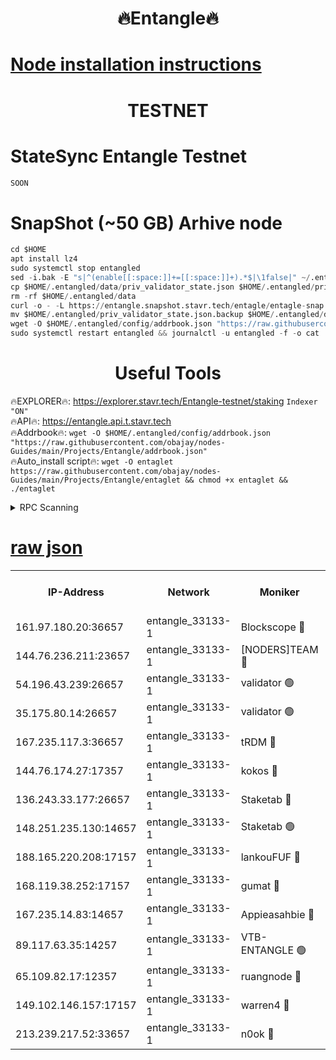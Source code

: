 <h1 align="center"> 🔥Entangle🔥</h1>

[Node installation instructions](https://github.com/obajay/nodes-Guides/tree/main/Projects/Entangle)
=

<h1 align="center"> TESTNET</h1>

# StateSync Entangle Testnet
```python
SOON
```
# SnapShot (~50 GB) Arhive node
```python
cd $HOME
apt install lz4
sudo systemctl stop entangled
sed -i.bak -E "s|^(enable[[:space:]]+=[[:space:]]+).*$|\1false|" ~/.entangled/config/config.toml
cp $HOME/.entangled/data/priv_validator_state.json $HOME/.entangled/priv_validator_state.json.backup
rm -rf $HOME/.entangled/data
curl -o - -L https://entangle.snapshot.stavr.tech/entagle/entagle-snap.tar.lz4 | lz4 -c -d - | tar -x -C $HOME/.entangled --strip-components 2
mv $HOME/.entangled/priv_validator_state.json.backup $HOME/.entangled/data/priv_validator_state.json
wget -O $HOME/.entangled/config/addrbook.json "https://raw.githubusercontent.com/obajay/nodes-Guides/main/Projects/Entangle/addrbook.json"
sudo systemctl restart entangled && journalctl -u entangled -f -o cat
```
 <h1 align="center"> Useful Tools</h1>
 
🔥EXPLORER🔥: https://explorer.stavr.tech/Entangle-testnet/staking        `Indexer "ON"` \
🔥API🔥:      https://entangle.api.t.stavr.tech \
🔥Addrbook🔥: ```wget -O $HOME/.entangled/config/addrbook.json "https://raw.githubusercontent.com/obajay/nodes-Guides/main/Projects/Entangle/addrbook.json"``` \
🔥Auto_install script🔥:  `wget -O entaglet https://raw.githubusercontent.com/obajay/nodes-Guides/main/Projects/Entangle/entaglet && chmod +x entaglet && ./entaglet`


<details>
<summary>RPC Scanning</summary>

<h2 align="center"> We scan nodes in real time every 4 hours. And we provide the final result of RPC endpoints.
We cannot influence the operation of these nodes in any way. </h2>


```python
If Voting Power is higher than 0 --> then the Node is a validator of the network and may be subject to attack and be a potential threat to the chain.
```
```python
We marked such validators with a red symbol
```

</details>

[raw json](https://rpc-check.entangt.stavr.tech/entangt/rpc-entangt-result.json)
=


<table><tr><th>IP-Address</th><th>Network</th><th>Moniker</th><th>Latest Block Height</th><th>Earliest Block Height</th><th>Catching Up</th><th>Tx Index</th><th>Voting Power</th><th>Scan Time</th></tr><tr><td>161.97.180.20:36657</td><td>entangle_33133-1</td><td>Blockscope 🔴</td><td>1558136</td><td>1</td><td>False</td><td>off</td><td>259586473635098</td><td>2024-01-07T22:15:02.622922364UTC</td></tr><tr><td>144.76.236.211:23657</td><td>entangle_33133-1</td><td>[NODERS]TEAM 🔴</td><td>1558138</td><td>1</td><td>False</td><td>off</td><td>47049700500000000</td><td>2024-01-07T22:15:15.148580278UTC</td></tr><tr><td>54.196.43.239:26657</td><td>entangle_33133-1</td><td>validator 🟢</td><td>1558140</td><td>1</td><td>False</td><td>on</td><td>0</td><td>2024-01-07T22:15:23.055380550UTC</td></tr><tr><td>35.175.80.14:26657</td><td>entangle_33133-1</td><td>validator 🟢</td><td>1558140</td><td>1</td><td>False</td><td>on</td><td>0</td><td>2024-01-07T22:15:23.948070883UTC</td></tr><tr><td>167.235.117.3:36657</td><td>entangle_33133-1</td><td>tRDM 🔴</td><td>1558140</td><td>1</td><td>False</td><td>on</td><td>131704444211473</td><td>2024-01-07T22:15:24.201819787UTC</td></tr><tr><td>144.76.174.27:17357</td><td>entangle_33133-1</td><td>kokos 🔴</td><td>1558138</td><td>145001</td><td>False</td><td>on</td><td>89890100000000</td><td>2024-01-07T22:15:12.121286118UTC</td></tr><tr><td>136.243.33.177:26657</td><td>entangle_33133-1</td><td>Staketab 🔴</td><td>1558139</td><td>660001</td><td>False</td><td>on</td><td>121550140155031</td><td>2024-01-07T22:15:17.430454854UTC</td></tr><tr><td>148.251.235.130:14657</td><td>entangle_33133-1</td><td>Staketab 🟢</td><td>1558136</td><td>660801</td><td>False</td><td>on</td><td>0</td><td>2024-01-07T22:15:02.292543438UTC</td></tr><tr><td>188.165.220.208:17157</td><td>entangle_33133-1</td><td>lankouFUF 🔴</td><td>1558137</td><td>725001</td><td>False</td><td>on</td><td>180899900000002</td><td>2024-01-07T22:15:07.732906463UTC</td></tr><tr><td>168.119.38.252:17157</td><td>entangle_33133-1</td><td>gumat 🔴</td><td>1558137</td><td>962001</td><td>False</td><td>on</td><td>314013548351851</td><td>2024-01-07T22:15:07.447716438UTC</td></tr><tr><td>167.235.14.83:14657</td><td>entangle_33133-1</td><td>Appieasahbie 🔴</td><td>1558140</td><td>1076001</td><td>False</td><td>on</td><td>44568809900999996</td><td>2024-01-07T22:15:23.285194285UTC</td></tr><tr><td>89.117.63.35:14257</td><td>entangle_33133-1</td><td>VTB-ENTANGLE 🟢</td><td>1558138</td><td>1162001</td><td>False</td><td>off</td><td>0</td><td>2024-01-07T22:15:12.494254681UTC</td></tr><tr><td>65.109.82.17:12357</td><td>entangle_33133-1</td><td>ruangnode 🔴</td><td>1558136</td><td>1312001</td><td>False</td><td>off</td><td>283620085360543</td><td>2024-01-07T22:15:03.025853465UTC</td></tr><tr><td>149.102.146.157:17157</td><td>entangle_33133-1</td><td>warren4 🔴</td><td>1558138</td><td>1436001</td><td>False</td><td>on</td><td>414417023854257</td><td>2024-01-07T22:15:14.877083075UTC</td></tr><tr><td>213.239.217.52:33657</td><td>entangle_33133-1</td><td>n0ok 🔴</td><td>1558139</td><td>1458139</td><td>False</td><td>off</td><td>46574292273662988</td><td>2024-01-07T22:15:21.770736766UTC</td></tr></table>
